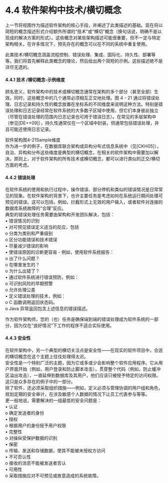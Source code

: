 # 4.4 软件架构中技术/横切概念

上一节将视图作为描述软件架构的核心手段，并阐述了此类描述的基础。现在将以简短的概念描述形式介绍额外所谓的“技术”或“横切”概念（换句话说，明确不是以现成的解决方案的形式）。这些概念对某些架构描述可能很重要，但不一定与特定架构相关。在许多情况下，预先存在的概念可以在不同的系统中重复使用。

此类技术/横切概念涵盖流程控制、错误处理、集成、国际化、持久性、部署等等。我们将首先解释此类概念的理论，然后给出两个简短的示例。这些描述绝不是详尽无遗的。

#### &#xD;4.4.1 技术 /横切概念-示例维度

顾名思义，软件架构中的技术或横切概念通常在架构的多个部分（甚至全部）生效。同时，这些概念中的几个通常必须相互正交地处理。图 4 - 21 通过将错误处理、日志记录和持久性的概念放置在坐标系的不同维度来说明这种方法。特别是错误处理和日志记录经常在软件系统的大多数子区域中使用，但它们本身彼此独立（尽管在错误处理的范围内日志记录也可用于错误日志）。在常见的多层架构中（参见\[DE++09]），持久性通常仅在一个区域中封装，但通常包括错误处理，并且可能还使用日志记录。

软件架构图4-21Sample维度\
作为进一步的例子，在数据库联合架构或异构分布式信息系统中（见\[CKH05]），自治、异构和分布这些维度是典型的横切概念，在相关的软件架构中需要加以解决。原则上，对于软件架构的所有技术或横切概念，都可以进行类似的正交/横切方面的考虑。

#### &#xD;4.4.2 错误处理

在软件系统的使用和执行过程中，操作错误、部分停机和类似的错误情况是日常常见的现象。在软件架构的背景下，也许主要任务是考虑如何在系统运行期间处理可预见的错误。这可以包括，例如，拦截形式上无效的用户输入，或者软件对连接的数据库系统故障的“合理”反应。\
典型的错误处理任务需要由架构和开发团队解决，包括：\
• 错误情况的识别\
• 对可预见错误定义适当的反应，包括\
o 分类为类别和严重级别\
o 区分功能错误和技术错误\
• 尽量减少错误的影响\
• 使错误原因的诊断更容易 - 例如，使用软件系统报告：\
o 出了什么问题？\
o 在哪里发生的？\
o 为什么出错了？\
• 通过软件系统进行错误预防，例如：\
o 可识别风险的早期预警\
o 允许处理公差\
• 定义错误处理的技术，例如：\
o C 函数调用返回状态码。\
o Java 异常返回包含上述信息的错误描述。

作为软件架构师，您的（也）任务是确保端到端的错误处理成为软件系统的一部分，因为仅在“良好情况”下工作的程序不适合实际使用。

#### &#xD;4.4.3 安全性

在软件架构中，另一个典型的横切关注点是安全性——在现实的软件项目中，合适的横切概念在这个主题上往往处理得太迟。\
安全性是一个特别广泛的主题，因为它或多或少会影响整个软件应用程序。它从用户界面开始（例如，用户登录和防止脚本攻击），贯穿整个代码（例如，防止缓冲区溢出攻击），一直延伸到数据库及其用户，他们应该只被授予特定的访问权限。这只是众多存在的例子中的一部分。\
除了软件，还必须采取组织措施——例如，定义必须与管理协调的用户组和角色，规划定期的安全审计，在涉及敏感个人数据的情况下让员工代表参与等等。\
更一般地说，需要解决的一组最低的安全问题是：\
• 认证\
o 确定发送者的身份\
• 授权\
o 根据用户的身份授予用户权限\
• 完整性\
o 对操纵受保护数据的识别\
• 保密\
o 传输、发送和存储数据，使其不能被未授权方访问\
• 不可否认性\
o 接收的消息不能被发送者否认\
• 可用性\
o 采取措施应对不可预见或故意造成的系统故障。
